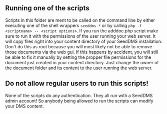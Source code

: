 Running one of the scripts
---------------------------

Scripts in this folder are ment to be called on the command line by
either executing one of the shell wrappers `seeddms-*` or by calling
`php -f <scriptname> -- <script options>`.
If you run the adddoc.php script make sure to run it with the permissions
of the user running your web server. It will copy files right into
your content directory of your SeedDMS installation. Don't do this
as root because you will most likely not be able to remove those documents
via the web gui. If this happens by accident, you will still be able
to fix it manually by setting the propper file permissions for the document
just created in your content directory. Just change the owner of the
document folder and its content to the user running the web server.

Do not allow regular users to run this scripts!
-----------------------------------------------

None of the scripts do any authentication. They all run with a SeedDMS
admin account! So anybody being allowed to run the scripts can modify
your DMS content.
